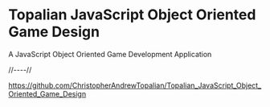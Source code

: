 # Topalian JavaScript Object Oriented  Game Design

A JavaScript Object Oriented Game Development Application

//----//

https://github.com/ChristopherAndrewTopalian/Topalian_JavaScript_Object_Oriented_Game_Design